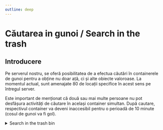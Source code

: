 ```yaml
---
outline: deep
---
```


# Căutarea in gunoi / Search in the trash

## Introducere

Pe serverul nostru, se oferă posibilitatea de a efectua căutări în containerele de gunoi pentru a obține nu doar ață, ci și alte obiecte valoroase. La momentul actual, sunt amenajate 80 de locații specifice în acest sens pe întregul server.

Este important de menționat că două sau mai multe persoane nu pot desfășura activități de căutare în același container simultan. După cautare, respectivul container va deveni inaccesibil pentru o perioadă de 10 minute (cosul de gunoi va fi gol).

<details>
  <summary>Search in the trash bin</summary>
  <img src="https://assets.b-zone.ro/wiki/trash-bin-search.gif" alt="Search in the trash bin">
</details>